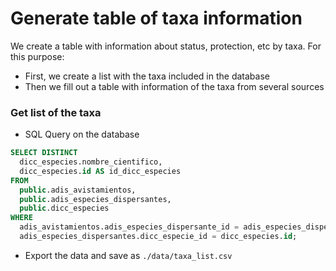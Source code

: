 # Generate table of taxa information

We create a table with information about status, protection, etc by taxa. For this purpose: 

* First, we create a list with the taxa included in the database
* Then we fill out a table with information of the taxa from several sources 

### Get list of the taxa 
* SQL Query on the database 

```sql 
SELECT DISTINCT
  dicc_especies.nombre_cientifico, 
  dicc_especies.id AS id_dicc_especies
FROM 
  public.adis_avistamientos, 
  public.adis_especies_dispersantes, 
  public.dicc_especies
WHERE 
  adis_avistamientos.adis_especies_dispersante_id = adis_especies_dispersantes.id AND
  adis_especies_dispersantes.dicc_especie_id = dicc_especies.id;
```

* Export the data and save as `./data/taxa_list.csv` 
